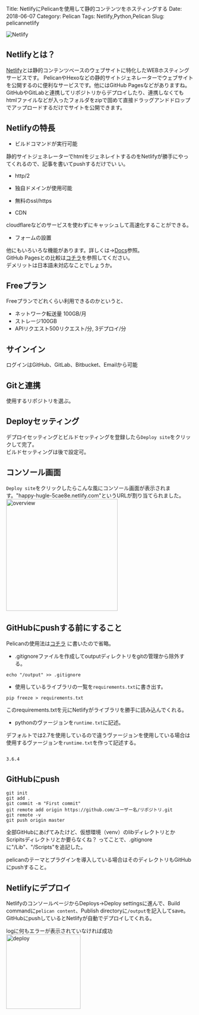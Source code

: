 Title: NetlifyにPelicanを使用して静的コンテンツをホスティングする
Date: 2018-06-07
Category: Pelican
Tags: Netlify,Python,Pelican
Slug:　pelicannetlify

![Netlify](../../../images/netlify.com.jpg)

## Netlifyとは？

[Netlify](https://www.netlify.com/)とは静的コンテンツベースのウェブサイトに特化したWEBホスティングサービスです。  PelicanやHexoなどの静的サイトジェネレーターでウェブサイトを公開するのに便利なサービスです。他にはGitHub Pagesなどがありますね。  
GitHubやGitLabと連携してリポジトリからデプロイしたり、連携しなくてもhtmlファイルなどが入ったフォルダをzipで固めて直接ドラッグアンドドロップでアップロードするだけでサイトを公開できます。  

## Netlifyの特長

- ビルドコマンドが実行可能  

静的サイトジェネレーターでhtmlをジェネレイトするのをNetlifyが勝手にやってくれるので、記事を書いてpushするだけでい
い。

- http/2
- 独自ドメインが使用可能

- 無料のssl/https

- CDN  

cloudflareなどのサービスを使わずにキャッシュして高速化することができる。

- フォームの設置

他にもいろいろな機能があります。詳しくは→[Docs](https://www.netlify.com/docs/)参照。  
GitHub Pagesとの比較は[コチラ](https://www.netlify.com/github-pages-vs-netlify/)を参照してください。  
デメリットは日本語未対応なことでしょうか。

## Freeプラン

Freeプランでどれくらい利用できるのかというと、

- ネットワーク転送量 100GB/月
- ストレージ100GB
- APIリクエスト500リクエスト/分, 3デプロイ/分  

## サインイン

ログインはGitHub、GitLab、Bitbucket、Emailから可能

## Gitと連携

使用するリポジトリを選ぶ。

## Deployセッティング

デプロイセッティングとビルドセッティングを登録したら`Deploy site`をクリックして完了。  
ビルドセッティングは後で設定可。

## コンソール画面

`Deploy site`をクリックしたらこんな風にコンソール画面が表示されます。"happy-hugle-5cae8e.netlify.com"というURLが割り当てられました。  
<a href="../../../images/netlify_overview.jpg" data-toggle="lightbox" data-max-width="100%"><img src="../../../images/netlify_overview.jpg"  class="img-thumbnail" alt="overview" width="300" ></a> 

## GitHubにpushする前にすること  

Pelicanの使用法は[コチラ]() に書いたので省略。

- .gitignoreファイルを作成してoutputディレクトリをgitの管理から除外する。  

```
echo "/output" >> .gitignore
```

- 使用しているライブラリの一覧を`requirements.txt`に書き出す。

```
pip freeze > requirements.txt
```
このrequirements.txtを元にNetlifyがライブラリを勝手に読み込んでくれる。

- pythonのヴァージョンを`runtime.txt`に記述。  

デフォルトでは2.7を使用しているので違うヴァージョンを使用している場合は使用するヴァージョンを`runtime.txt`を作って記述する。

```.txt

3.6.4

```

## GitHubにpush

```
git init
git add .
git commit -m "First commit"
git remote add origin https://github.com/ユーザー名/リポジトリ.git
git remote -v
git push origin master
```

全部GitHubにあげてみたけど、仮想環境（venv）のlibディレクトリとかScripitsディレクトリとか要らなくね？
ってことで、.gitignoreに"/Lib"、"/Scripts"を追記した。  
  
pelicanのテーマとプラグインを導入している場合はそのディレクトリもGitHubにpushすること。

## Netlifyにデプロイ

NetlifyのコンソールページからDeploys→Deploy settingsに進んで、Build commandに`pelican content`、Publish directoryに`/output`を記入してsave。  
GitHubにpushしているとNetlifyが自動でデプロイしてくれる。

logに何もエラーが表示されていなければ成功  
<a href="../../../images/deploy.jpg" data-toggle="lightbox" data-max-width="100%"><img src="../../../images/deploy.jpg" width="200" alt="deploy" class="img-thumbnail"></a>  
